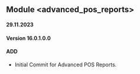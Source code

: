 ## Module <advanced_pos_reports>

#### 29.11.2023
#### Version 16.0.1.0.0
#### ADD
- Initial Commit for Advanced POS Reports.
